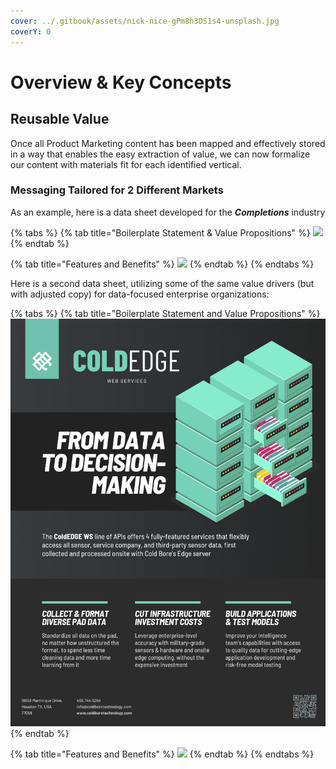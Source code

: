 ```yaml
---
cover: ../.gitbook/assets/nick-nice-gPm8h3DS1s4-unsplash.jpg
coverY: 0
---
```


# Overview & Key Concepts

## Reusable Value

Once all Product Marketing content has been mapped and effectively stored in a way that enables the easy extraction of value, we can now formalize our content with materials fit for each identified vertical.

### Messaging Tailored for 2 Different Markets

As an example, here is a data sheet developed for the _**Completions**_ industry

{% tabs %}
{% tab title="Boilerplate Statement & Value Propositions" %}
![](../.gitbook/assets/SmartPad1.png)
{% endtab %}

{% tab title="Features and Benefits" %}
![](../.gitbook/assets/SmartPad2.png)
{% endtab %}
{% endtabs %}



Here is a second data sheet, utilizing some of the same value drivers (but with adjusted copy) for data-focused enterprise organizations:

{% tabs %}
{% tab title="Boilerplate Statement and Value Propositions" %}
![](../.gitbook/assets/ColdEdge1.png)
{% endtab %}

{% tab title="Features and Benefits" %}
![](../.gitbook/assets/ColdEdge2.png)
{% endtab %}
{% endtabs %}
